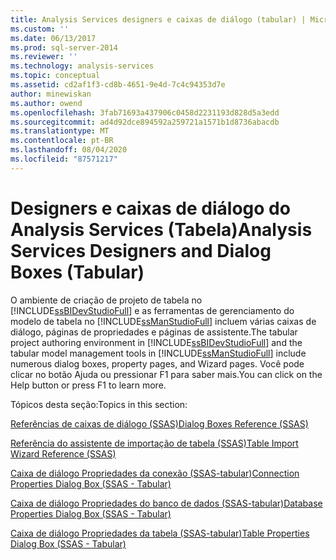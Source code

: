 ```yaml
---
title: Analysis Services designers e caixas de diálogo (tabular) | Microsoft Docs
ms.custom: ''
ms.date: 06/13/2017
ms.prod: sql-server-2014
ms.reviewer: ''
ms.technology: analysis-services
ms.topic: conceptual
ms.assetid: cd2af1f3-cd8b-4651-9e4d-7c4c94353d7e
author: minewiskan
ms.author: owend
ms.openlocfilehash: 3fab71693a437906c0458d2231193d828d5a3edd
ms.sourcegitcommit: ad4d92dce894592a259721a1571b1d8736abacdb
ms.translationtype: MT
ms.contentlocale: pt-BR
ms.lasthandoff: 08/04/2020
ms.locfileid: "87571217"
---
```

# <a name="analysis-services-designers-and-dialog-boxes-tabular"></a><span data-ttu-id="e73dc-102">Designers e caixas de diálogo do Analysis Services (Tabela)</span><span class="sxs-lookup"><span data-stu-id="e73dc-102">Analysis Services Designers and Dialog Boxes (Tabular)</span></span>
  <span data-ttu-id="e73dc-103">O ambiente de criação de projeto de tabela no [!INCLUDE[ssBIDevStudioFull](../includes/ssbidevstudiofull-md.md)] e as ferramentas de gerenciamento do modelo de tabela no [!INCLUDE[ssManStudioFull](../includes/ssmanstudiofull-md.md)] incluem várias caixas de diálogo, páginas de propriedades e páginas de assistente.</span><span class="sxs-lookup"><span data-stu-id="e73dc-103">The tabular project authoring environment in [!INCLUDE[ssBIDevStudioFull](../includes/ssbidevstudiofull-md.md)] and the tabular model management tools in [!INCLUDE[ssManStudioFull](../includes/ssmanstudiofull-md.md)] include numerous dialog boxes, property pages, and Wizard pages.</span></span> <span data-ttu-id="e73dc-104">Você pode clicar no botão Ajuda ou pressionar F1 para saber mais.</span><span class="sxs-lookup"><span data-stu-id="e73dc-104">You can click on the Help button or press F1 to learn more.</span></span>  
  
 <span data-ttu-id="e73dc-105">Tópicos desta seção:</span><span class="sxs-lookup"><span data-stu-id="e73dc-105">Topics in this section:</span></span>  
  
 [<span data-ttu-id="e73dc-106">Referências de caixas de diálogo &#40;SSAS&#41;</span><span class="sxs-lookup"><span data-stu-id="e73dc-106">Dialog Boxes Reference &#40;SSAS&#41;</span></span>](dialog-boxes-reference-ssas.md)  
  
 [<span data-ttu-id="e73dc-107">Referência do assistente de importação de tabela &#40;SSAS&#41;</span><span class="sxs-lookup"><span data-stu-id="e73dc-107">Table Import Wizard Reference &#40;SSAS&#41;</span></span>](table-import-wizard-reference-ssas.md)  
  
 [<span data-ttu-id="e73dc-108">Caixa de diálogo Propriedades da conexão &#40;SSAS-tabular&#41;</span><span class="sxs-lookup"><span data-stu-id="e73dc-108">Connection Properties Dialog Box &#40;SSAS - Tabular&#41;</span></span>](connection-properties-dialog-box-ssas-tabular.md)  
  
 [<span data-ttu-id="e73dc-109">Caixa de diálogo Propriedades do banco de dados &#40;SSAS-tabular&#41;</span><span class="sxs-lookup"><span data-stu-id="e73dc-109">Database Properties Dialog Box &#40;SSAS - Tabular&#41;</span></span>](database-properties-dialog-box-ssas-tabular.md)  
  
 [<span data-ttu-id="e73dc-110">Caixa de diálogo Propriedades da tabela &#40;SSAS-tabular&#41;</span><span class="sxs-lookup"><span data-stu-id="e73dc-110">Table Properties Dialog Box &#40;SSAS - Tabular&#41;</span></span>](table-properties-dialog-box-ssas-tabular.md)  
  
  
